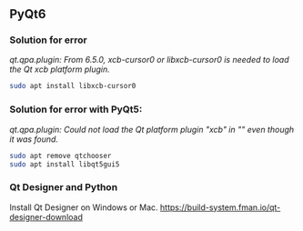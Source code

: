 #

## PyQt6

### Solution for error

*qt.qpa.plugin: From 6.5.0, xcb-cursor0 or libxcb-cursor0 is needed to load the Qt xcb platform plugin.*

```bash
sudo apt install libxcb-cursor0
```

### Solution for error with PyQt5:

*qt.qpa.plugin: Could not load the Qt platform plugin "xcb" in "" even though it was found.*

```bash
sudo apt remove qtchooser
sudo apt install libqt5gui5
```

### Qt Designer and Python
Install Qt Designer on Windows or Mac. 
https://build-system.fman.io/qt-designer-download